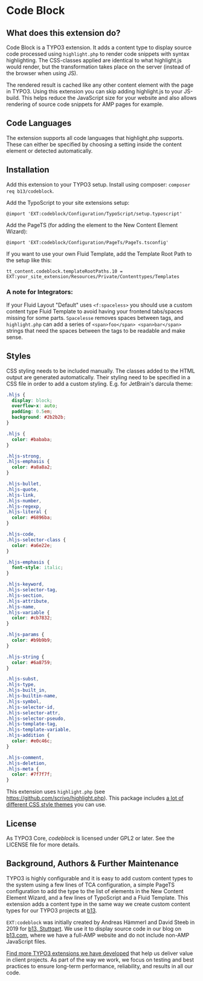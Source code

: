 # Code Block

## What does this extension do?

Code Block is a TYPO3 extension. It adds a content type to display source code
processed using `highlight.php` to render code snippets with syntax highlighting.
The CSS-classes applied are identical to what highlight.js would render, but the
transformation takes place on the server (instead of the browser when using JS).

The rendered result is cached like any other content element with the page in
TYPO3. Using this extension you can skip adding highlight.js to your JS-build.
This helps reduce the JavaScript size for your website and also allows rendering
of source code snippets for AMP pages for example.

## Code Languages

The extension supports all code languages that highlight.php supports. These can
either be specified by choosing a setting inside the content element or
detected automatically.

## Installation

Add this extension to your TYPO3 setup. Install using composer: `composer req b13/codeblock`.

Add the TypoScript to your site extensions setup:

`@import 'EXT:codeblock/Configuration/TypoScript/setup.typoscript'`

Add the PageTS (for adding the element to the New Content Element Wizard):

`@import 'EXT:codeblock/Configuration/PageTs/PageTs.tsconfig'`

If you want to use your own Fluid Template, add the Template Root Path to the setup like this:

`tt_content.codeblock.templateRootPaths.10 = EXT:your_site_extension/Resources/Private/Contenttypes/Templates`

### A note for Integrators:
If your Fluid Layout "Default" uses `<f:spaceless>` you should use a custom content type Fluid Template to avoid having
your frontend tabs/spaces missing for some parts. `Spacelesse` removes spaces between tags, and `highlight.php` can add
a series of `<span>foo</span> <span>bar</span>` strings that need the spaces between the tags to be readable and make
sense.

## Styles

CSS styling needs to be included manually. The classes added to the HTML output
are generated automatically. Their styling need to be specified in a CSS file
in order to add a custom styling. E.g. for JetBrain's darcula theme:

```css
.hljs {
  display: block;
  overflow-x: auto;
  padding: 0.5em;
  background: #2b2b2b;
}

.hljs {
  color: #bababa;
}

.hljs-strong,
.hljs-emphasis {
  color: #a8a8a2;
}

.hljs-bullet,
.hljs-quote,
.hljs-link,
.hljs-number,
.hljs-regexp,
.hljs-literal {
  color: #6896ba;
}

.hljs-code,
.hljs-selector-class {
  color: #a6e22e;
}

.hljs-emphasis {
  font-style: italic;
}

.hljs-keyword,
.hljs-selector-tag,
.hljs-section,
.hljs-attribute,
.hljs-name,
.hljs-variable {
  color: #cb7832;
}

.hljs-params {
  color: #b9b9b9;
}

.hljs-string {
  color: #6a8759;
}

.hljs-subst,
.hljs-type,
.hljs-built_in,
.hljs-builtin-name,
.hljs-symbol,
.hljs-selector-id,
.hljs-selector-attr,
.hljs-selector-pseudo,
.hljs-template-tag,
.hljs-template-variable,
.hljs-addition {
  color: #e0c46c;
}

.hljs-comment,
.hljs-deletion,
.hljs-meta {
  color: #7f7f7f;
}
```

This extension uses `highlight.php` (see https://github.com/scrivo/highlight.php).
This package includes [a lot of different CSS style themes](https://github.com/scrivo/highlight.php/tree/master/styles) you can use.

## License

As TYPO3 Core, _codeblock_ is licensed under GPL2 or later. See the LICENSE file for more details.

## Background, Authors & Further Maintenance

TYPO3 is highly configurable and it is easy to add custom content types to the system using a few lines of TCA
configuration, a simple PageTS configuration to add the type to the list of elements in the New Content Element Wizard,
and a few lines of TypoScript and a Fluid Template.
This extension adds a content type in the same way we create custom content types for our TYPO3 projects at
[b13](https://b13.com).

`EXT:codeblock` was initially created by Andreas Hämmerl and David Steeb in 2019 for [b13, Stuttgart](https://b13.com). We
use it to display source code in our blog on [b13.com](https://b13.com), where we have a full-AMP website and do not
include non-AMP JavaScript files.

[Find more TYPO3 extensions we have developed](https://b13.com/useful-typo3-extensions-from-b13-to-you) that help us deliver value in client projects. As part of the way we work, we focus on testing and best practices to ensure long-term performance, reliability, and results in all our code.
